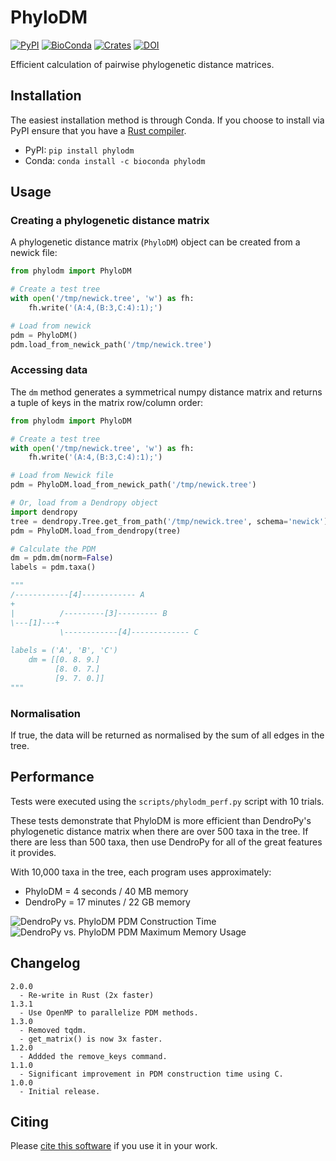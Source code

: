 # PhyloDM
[![PyPI](https://img.shields.io/pypi/v/phylodm)](https://pypi.org/project/phylodm/)
[![BioConda](https://img.shields.io/conda/vn/bioconda/phylodm?color=green)](https://anaconda.org/bioconda/phylodm)
[![Crates](https://img.shields.io/crates/v/phylodm?color=orange)](https://crates.io/crates/phylodm)
[![DOI](https://zenodo.org/badge/251473194.svg)](https://zenodo.org/badge/latestdoi/251473194)

Efficient calculation of pairwise phylogenetic distance matrices.

## Installation

The easiest installation method is through Conda. 
If you choose to install via PyPI 
ensure that you have a [Rust compiler](https://www.rust-lang.org/tools/install).

* PyPI: `pip install phylodm`
* Conda: `conda install -c bioconda phylodm`


## Usage

### Creating a phylogenetic distance matrix
A phylogenetic distance matrix (`PhyloDM`) object can be created from a newick file:

```python
from phylodm import PhyloDM

# Create a test tree
with open('/tmp/newick.tree', 'w') as fh:
    fh.write('(A:4,(B:3,C:4):1);')

# Load from newick
pdm = PhyloDM()
pdm.load_from_newick_path('/tmp/newick.tree')
```

### Accessing data
The `dm` method generates a symmetrical numpy distance matrix and returns a tuple of
keys in the matrix row/column order:

```python
from phylodm import PhyloDM

# Create a test tree
with open('/tmp/newick.tree', 'w') as fh:
    fh.write('(A:4,(B:3,C:4):1);')

# Load from Newick file
pdm = PhyloDM.load_from_newick_path('/tmp/newick.tree')

# Or, load from a Dendropy object
import dendropy
tree = dendropy.Tree.get_from_path('/tmp/newick.tree', schema='newick')
pdm = PhyloDM.load_from_dendropy(tree)

# Calculate the PDM
dm = pdm.dm(norm=False)
labels = pdm.taxa()

"""
/------------[4]------------ A
+
|          /---------[3]--------- B
\---[1]---+
           \------------[4]------------- C
           
labels = ('A', 'B', 'C')
    dm = [[0. 8. 9.]
          [8. 0. 7.]
          [9. 7. 0.]]
"""
```


### Normalisation
If true, the data will be returned as normalised by the sum of all edges in the tree.


## Performance
Tests were executed using the `scripts/phylodm_perf.py` script with 10 trials.

These tests demonstrate that PhyloDM is more efficient than DendroPy's
phylogenetic distance matrix when there are over 500 taxa in the tree. If there
are less than 500 taxa, then use DendroPy for all of the great 
features it provides. 

With 10,000 taxa in the tree, each program uses approximately:
* PhyloDM = 4 seconds / 40 MB memory
* DendroPy = 17 minutes / 22 GB memory

![DendroPy vs. PhyloDM PDM Construction Time](docs/img/dendropy_vs_phylodm_time.png)![DendroPy vs. PhyloDM PDM Maximum Memory Usage](docs/img/denropy_vs_phylodm_memory.png)

## Changelog
```
2.0.0
  - Re-write in Rust (2x faster)
1.3.1
  - Use OpenMP to parallelize PDM methods.
1.3.0
  - Removed tqdm.
  - get_matrix() is now 3x faster.
1.2.0
  - Addded the remove_keys command.
1.1.0
  - Significant improvement in PDM construction time using C.
1.0.0
  - Initial release.
```

## Citing
Please [cite this software](https://doi.org/10.5281/zenodo.3998716) if you use it in your work.
